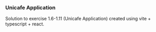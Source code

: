 ### Unicafe Application

Solution to exercise 1.6-1.11 (Unicafe Application) created using vite + typescript + react.
